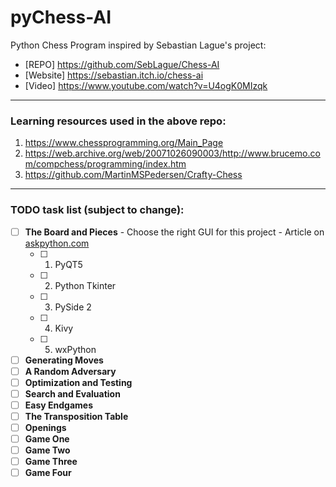 # pyChess-AI
Python Chess Program inspired by Sebastian Lague's project: 
- [REPO] https://github.com/SebLague/Chess-AI
- [Website] https://sebastian.itch.io/chess-ai
- [Video] https://www.youtube.com/watch?v=U4ogK0MIzqk
-------------------
### Learning resources used in the above repo:
1. https://www.chessprogramming.org/Main_Page
2. https://web.archive.org/web/20071026090003/http://www.brucemo.com/compchess/programming/index.htm
3. https://github.com/MartinMSPedersen/Crafty-Chess

-------------------
### TODO task list (subject to change):
- [ ] **The Board and Pieces** - Choose the right GUI for this project - Article on [askpython.com](https://www.askpython.com/python-modules/top-best-python-gui-libraries)
    - [ ] 1. PyQT5
    - [ ] 2. Python Tkinter
    - [ ] 3. PySide 2
    - [ ] 4. Kivy
    - [ ] 5. wxPython
- [ ] **Generating Moves**
- [ ] **A Random Adversary**
- [ ] **Optimization and Testing**
- [ ] **Search and Evaluation**
- [ ] **Easy Endgames**
- [ ] **The Transposition Table**
- [ ] **Openings**
- [ ] **Game One**
- [ ] **Game Two**
- [ ] **Game Three**
- [ ] **Game Four**
